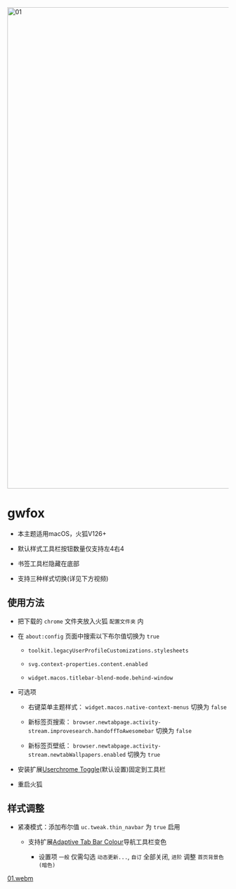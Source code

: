<img width="1095" alt="01" src="https://github.com/akkva/gwfox/assets/150437642/95f5c60a-e552-407d-822e-397b4fa21d10">

# gwfox

- 本主题适用macOS，火狐V126+

- 默认样式工具栏按钮数量仅支持左4右4

- 书签工具栏隐藏在底部

- 支持三种样式切换(详见下方视频)

## 使用方法

- 把下载的 `chrome` 文件夹放入火狐 `配置文件夹` 内

- 在 `about:config` 页面中搜索以下布尔值切换为 `true`

  - `toolkit.legacyUserProfileCustomizations.stylesheets`

  - `svg.context-properties.content.enabled`

  - `widget.macos.titlebar-blend-mode.behind-window`
 
- 可选项

  - 右键菜单主题样式： `widget.macos.native-context-menus` 切换为 `false`
  
  - 新标签页搜索： `browser.newtabpage.activity-stream.improvesearch.handoffToAwesomebar` 切换为 `false`
 
  - 新标签页壁纸： `browser.newtabpage.activity-stream.newtabWallpapers.enabled` 切换为 `true`

- 安装扩展[Userchrome Toggle](https://addons.mozilla.org/firefox/addon/userchrome-toggle)(默认设置)固定到工具栏

- 重启火狐

## 样式调整
  
- 紧凑模式：添加布尔值 `uc.tweak.thin_navbar` 为 `true` 启用

  - 支持扩展[Adaptive Tab Bar Colour](https://addons.mozilla.org/firefox/addon/adaptive-tab-bar-colour)导航工具栏变色
 
    - 设置项 `一般` 仅需勾选 `动态更新...`, `自订` 全部关闭, `进阶` 调整 `首页背景色(暗色)`

[01.webm](https://github.com/akkva/gwfox/assets/150437642/cccaca80-6fcb-4ea2-b1a7-4dfbe5618474)
